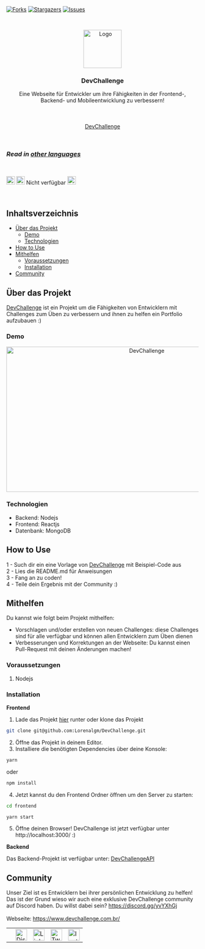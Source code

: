 [![Forks][forks-shield]][forks-url]
[![Stargazers][stars-shield]][stars-url]
[![Issues][issues-shield]][issues-url]

<br />
<p align="center">
    <a href="https://devchallenge.now.sh/">
    <img src="https://trello-attachments.s3.amazonaws.com/590fa896d2d25e50583de620/500x500/0bdcc819ea145cb0167619c6d00f2174/D.png" alt="Logo" width="100" height="100">
  </a>

  <h3 align="center">DevChallenge</h3>

  <p align="center">
  Eine Webseite für Entwickler um ihre Fähigkeiten in der Frontend-, Backend- und Mobileentwicklung zu verbessern!<br><br>
       <br />
    <br />
     <a href="https://www.devchallenge.com.br/">DevChallenge</a>
  </p>

<br />

### _Read in [other languages](./translations)_

<br />

<kbd>[<img title="Português" alt="Português" src="https://cdn.staticaly.com/gh/hjnilsson/country-flags/master/svg/br.svg" width="22">](./translations/README.pt_br.md)</kbd>
<kbd><img title="Español" alt="Español" src="https://cdn.staticaly.com/gh/hjnilsson/country-flags/master/svg/es.svg" width="22"></kbd> Nicht verfügbar
<kbd>[<img title="Deutsch" alt="Deutsch" src="https://cdn.staticaly.com/gh/hjnilsson/country-flags/master/svg/de.svg" width="22">](./translations/README.de.md)</kbd>

<br />

## Inhaltsverzeichnis

- [Über das Projekt](#über-das-projekt)
  - [Demo](#demo)
  - [Technologien](#technologien)
- [How to Use](#how-to-use)
- [Mithelfen](#mithelfen)
  - [Voraussetzungen](#voraussetzungen)
  - [Installation](#installation)
- [Community](#community)

## Über das Projekt

<a href="https://www.devchallenge.com.br/" alt="DevChallenge">DevChallenge</a> ist ein Projekt um die Fähigkeiten von Entwicklern mit Challenges zum Üben zu verbessern und ihnen zu helfen ein Portfolio aufzubauen :)

### Demo

<p align="center">
<img src="https://i.ibb.co/nLGdpF4/novosdesafioss.gif" alt="DevChallenge" width="720" height="380">
</p>

### Technologien

- Backend: Nodejs
- Frontend: Reactjs
- Datenbank: MongoDB

## How to Use

1 - Such dir ein eine Vorlage von <a href="https://devchallenge.now.sh/">DevChallenge</a> mit Beispiel-Code aus<br>
2 - Lies die README.md für Anweisungen<br>
3 - Fang an zu coden!<br>
4 - Teile dein Ergebnis mit der Community :)

## Mithelfen

Du kannst wie folgt beim Projekt mithelfen:<br>

- Vorschlagen und/oder erstellen von neuen Challenges: diese Challenges sind für alle verfügbar und können allen Entwicklern zum Üben dienen
- Verbesserungen und Korrektungen an der Webseite: Du kannst einen Pull-Request mit deinen Änderungen machen!

### Voraussetzungen

1. Nodejs

### Installation

<b>Frontend</b>

1. Lade das Projekt <a target="_blank" href="https://github.com/Lorenalgm/DevChallenge/archive/master.zip">hier</a> runter oder klone das Projekt

```sh
git clone git@github.com:Lorenalgm/DevChallenge.git
```

2. Öffne das Projekt in deinem Editor.
3. Installiere die benötigten Dependencies über deine Konsole:

```sh
yarn
```

oder

```sh
npm install
```

4. Jetzt kannst du den Frontend Ordner öffnen um den Server zu starten:

```sh
cd frontend
```

```sh
yarn start
```

5. Öffne deinen Browser! DevChallenge ist jetzt verfügbar unter http://localhost:3000/ :)

<b>Backend</b>

Das Backend-Projekt ist verfügbar unter: <a href="https://github.com/Lorenalgm/DevChallengeAPI" alt="DevChallengeAPI">DevChallengeAPI</a>

## Community

Unser Ziel ist es Entwicklern bei ihrer persönlichen Entwicklung zu helfen! Das ist der Grund wieso wir auch eine exklusive DevChallenge community auf Discord haben. Du willst dabei sein? https://discord.gg/yvYXhGj <br>
<br>
Webseite: https://www.devchallenge.com.br/ <br>

<table style="border-color:transparent">
    <th>
        <td><a href="https://discord.gg/yvYXhGj"><img src="https://cdn3.iconfinder.com/data/icons/discord/64/discord_20-512.png" width="30px" height="30px" alt="Discord">      </a></td>
    <td><a href="https://www.linkedin.com/company/devchallenge/"><img src="https://image.flaticon.com/icons/svg/1384/1384014.svg" width="30px" height="30px"                alt="Linkedin"></a></td>
    <td><a href="https://twitter.com/dev_challenge"><img src="https://cdn3.iconfinder.com/data/icons/picons-social/57/43-twitter-512.png" width="30px" height="30px"        alt="Twitter"></a</td>
    <td><a href="https://www.instagram.com/devchallenge/"><img src="https://cdn4.iconfinder.com/data/icons/picons-social/57/38-instagram-3-512.png" width="30px"            height="30px" alt="Instagram"></a></td>
    </th>
</table>

[forks-shield]: https://img.shields.io/github/forks/Lorenalgm/DevChallenge.svg?style=flat-square
[forks-url]: https://github.com/Lorenalgm/DevChallenge/network/members
[stars-shield]: https://img.shields.io/github/stars/Lorenalgm/DevChallenge.svg?style=flat-square
[stars-url]: https://github.com/Lorenalgm/DevChallenge/stargazers
[issues-shield]: https://img.shields.io/github/issues/Lorenalgm/DevChallenge.svg?style=flat-square
[issues-url]: https://github.com/Lorenalgm/DevChallenge/issues
